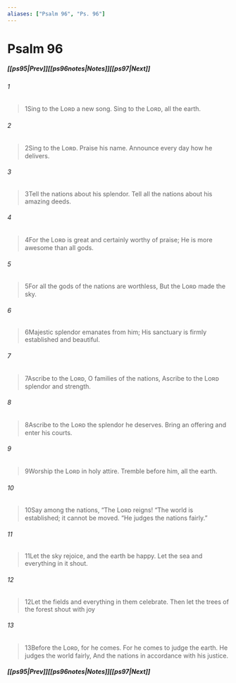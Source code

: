 ```yaml
---
aliases: ["Psalm 96", "Ps. 96"]
---
```

# Psalm 96
##### <span class=arrow-left></span>[[ps95|Prev]]<span class=navigation-separator></span>[[ps96notes|Notes]]<span class=navigation-separator></span>[[ps97|Next]]<span class=arrow-right></span>
###### 1
><span class=verse-first-poetry>1</span>Sing to the Lᴏʀᴅ a new song.
>Sing to the Lᴏʀᴅ, all the earth.
###### 2
><span class=verse-body-poetry>2</span>Sing to the Lᴏʀᴅ. Praise his name.
>Announce every day how he delivers.
###### 3
><span class=verse-body-poetry>3</span>Tell the nations about his splendor.
>Tell all the nations about his amazing deeds.
###### 4
><span class=verse-body-poetry>4</span>For the Lᴏʀᴅ is great and certainly worthy of praise;
>He is more awesome than all gods.
###### 5
><span class=verse-body-poetry>5</span>For all the gods of the nations are worthless,
>But the Lᴏʀᴅ made the sky.
###### 6
><span class=verse-body-poetry>6</span>Majestic splendor emanates from him;
>His sanctuary is firmly established and beautiful.
<div class=paragraph-break></div>

###### 7
><span class=verse-first-poetry>7</span>Ascribe to the Lᴏʀᴅ, O families of the nations,
>Ascribe to the Lᴏʀᴅ splendor and strength.
###### 8
><span class=verse-body-poetry>8</span>Ascribe to the Lᴏʀᴅ the splendor he deserves.
>Bring an offering and enter his courts.
###### 9
><span class=verse-body-poetry>9</span>Worship the Lᴏʀᴅ in holy attire.
>Tremble before him, all the earth.
###### 10
><span class=verse-body-poetry>10</span>Say among the nations, “The Lᴏʀᴅ reigns!
><span class=poetry-quote-double>“</span>The world is established; it cannot be moved.
><span class=poetry-quote-double>“</span>He judges the nations fairly.”
<div class=paragraph-break></div>

###### 11
><span class=verse-first-poetry>11</span>Let the sky rejoice, and the earth be happy.
>Let the sea and everything in it shout.
###### 12
><span class=verse-body-poetry>12</span>Let the fields and everything in them celebrate.
>Then let the trees of the forest shout with joy
###### 13
><span class=verse-body-poetry>13</span>Before the Lᴏʀᴅ, for he comes.
>For he comes to judge the earth.
>He judges the world fairly,
>And the nations in accordance with his justice.
##### <span class=arrow-left></span>[[ps95|Prev]]<span class=navigation-separator></span>[[ps96notes|Notes]]<span class=navigation-separator></span>[[ps97|Next]]<span class=arrow-right></span>